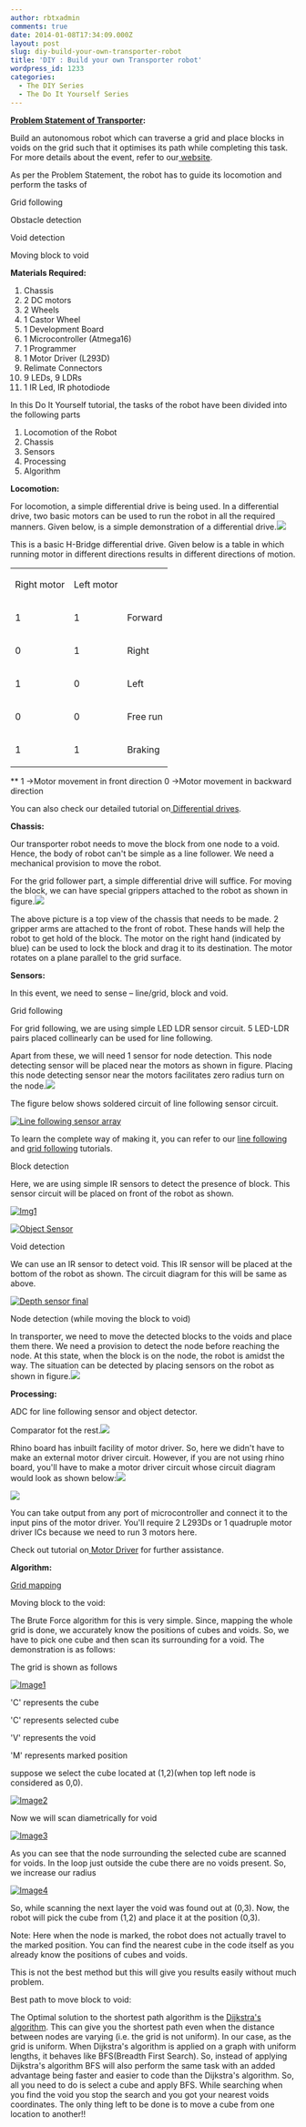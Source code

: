 ```yaml
---
author: rbtxadmin
comments: true
date: 2014-01-08T17:34:09.000Z
layout: post
slug: diy-build-your-own-transporter-robot
title: 'DIY : Build your own Transporter robot'
wordpress_id: 1233
categories:
  - The DIY Series
  - The Do It Yourself Series
---
```


**[Problem Statement of Transporter](http://www.robotix.in/events/event/transporter):**

Build an autonomous robot which can traverse a grid and place blocks in voids on the grid such that it optimises its path while completing this task. For more details about the event, refer to our[ website](http://www.robotix.in/events/event/transporter).

As per the Problem Statement, the robot has to guide its locomotion and perform the tasks of

Grid following

Obstacle detection

Void detection

Moving block to void

**Materials Required:**
1. Chassis
1. 2 DC motors
1. 2 Wheels
1. 1 Castor Wheel
1. 1 Development Board
1. 1 Microcontroller (Atmega16)
1. 1 Programmer
1. 1 Motor Driver (L293D)
1. Relimate Connectors
1. 9 LEDs, 9 LDRs
1. 1 IR Led, IR photodiode

In this Do It Yourself tutorial, the tasks of the robot have been divided into the following parts
1. Locomotion of the Robot
1. Chassis
1. Sensors
1. Processing
1. Algorithm

**Locomotion:**

For locomotion, a simple differential drive is being used. In a differential drive, two basic motors can be used to run the robot in all the required manners. Given below, is a simple demonstration of a differential drive.![](https://lh6.googleusercontent.com/HdKwML9LIAymPw8TcsI19xQ68VozIEO9c5EYLIDJohDwzj5OIaVnGPqSQ3PqGaHMY0ezkNNivXX-7wcvCorO4C7f8JY4Lc-vVXUOjh4QdYXza8AdrTOla3xqjQ)

This is a basic H-Bridge differential drive. Given below is a table in which running motor in different directions results in different directions of motion.
<table > 
<tbody >
<tr >

<td dir="ltr" >

Right motor

</td>

<td dir="ltr" >

Left motor

</td>

<td dir="ltr" >
</td>
</tr>
<tr >

<td dir="ltr" >

1

</td>

<td dir="ltr" >

1

</td>

<td dir="ltr" >

Forward

</td>
</tr>
<tr >

<td dir="ltr" >

0

</td>

<td dir="ltr" >

1

</td>

<td dir="ltr" >

Right

</td>
</tr>
<tr >

<td dir="ltr" >

1

</td>

<td dir="ltr" >

0

</td>

<td dir="ltr" >

Left

</td>
</tr>
<tr >

<td dir="ltr" >

0

</td>

<td dir="ltr" >

0

</td>

<td dir="ltr" >

Free run

</td>
</tr>
<tr >

<td dir="ltr" >

1

</td>

<td dir="ltr" >

1

</td>

<td dir="ltr" >

Braking

</td>
</tr>
</tbody>
</table>

** 1 ->Motor movement in front direction 0 ->Motor movement in backward direction

You can also check our detailed tutorial on[ Differential drives](http://www.robotix.in/tutorials/category/kraig/dd).

**Chassis:**

Our transporter robot needs to move the block from one node to a void. Hence, the body of robot can't be simple as a line follower. We need a mechanical provision to move the robot.

For the grid follower part, a simple differential drive will suffice. For moving the block, we can have special grippers attached to the robot as shown in figure.![](https://lh3.googleusercontent.com/4cZvQRX66fjY_uFLo5jBK6r7_42NTEx1QOCydosepAtS26lX-FK9stOhHXEMzobfKT_dNOpuw64cj8oDuCZI5CCffuDM6VYdGJpHhhzr7-DdwLVaDWnBo5Ki5w)

The above picture is a top view of the chassis that needs to be made. 2 gripper arms are attached to the front of robot. These hands will help the robot to get hold of the block. The motor on the right hand (indicated by blue) can be used to lock the block and drag it to its destination. The motor rotates on a plane parallel to the grid surface.

**Sensors:**

In this event, we need to sense – line/grid, block and void.

Grid following

For grid following, we are using simple LED LDR sensor circuit. 5 LED-LDR pairs placed collinearly can be used for line following.

Apart from these, we will need 1 sensor for node detection. This node detecting sensor will be placed near the motors as shown in figure. Placing this node detecting sensor near the motors facilitates zero radius turn on the node.![](https://lh4.googleusercontent.com/mpk2zwSuYCNdumqAKanPwbQMvjAoqR6k9I2EGOyRUYZHxTR8IG-dnNn7l8A4UFjpZJnRapNu5N08lBAhOZP8AAHzP8l_6pvHX9yLNqz5uWgXumLxA4jnhoXe9g)

The figure below shows soldered circuit of line following sensor circuit.

[![Line following sensor array](http://robotix.in/blog/wp-content/uploads/2014/01/Line-following-sensor-array-1024x576.jpg)](http://robotix.in/blog/wp-content/uploads/2014/01/Line-following-sensor-array.jpg)

To learn the complete way of making it, you can refer to our [line following](http://www.robotix.in/tutorials/category/auto/lfr) and [grid following](http://www.robotix.in/tutorials/category/auto/grid) tutorials.

Block detection

Here, we are using simple IR sensors to detect the presence of block. This sensor circuit will be placed on front of the robot as shown.

[![Img1](http://robotix.in/blog/wp-content/uploads/2014/01/Img1.png)](http://robotix.in/blog/wp-content/uploads/2014/01/Img1.png)

[![Object Sensor](http://robotix.in/blog/wp-content/uploads/2014/01/Object-Sensor-1024x576.jpg)](http://robotix.in/blog/wp-content/uploads/2014/01/Object-Sensor.jpg)

Void detection

We can use an IR sensor to detect void. This IR sensor will be placed at the bottom of the robot as shown. The circuit diagram for this will be same as above.

[![Depth sensor final](http://robotix.in/blog/wp-content/uploads/2014/01/Depth-sensor-final-1024x385.jpg)](http://robotix.in/blog/wp-content/uploads/2014/01/Depth-sensor-final.jpg)

Node detection (while moving the block to void)

In transporter, we need to move the detected blocks to the voids and place them there.  We need a provision to detect the node before reaching the node. At this state, when the block is on the node, the robot is amidst the way. The situation can be detected by placing sensors on the robot as shown in figure.![](https://lh3.googleusercontent.com/JXNHiWmzBrJGKLkzvZDIntD_WsQz28a8LHayhfeGsOuiT7kkx7D9AKH3r15qSdertJe29GpsPt0asrZ4m3Ln8WnZlZqY97KJbk8xbCHYa9AK4QQBvcGQ3hmNOQ)

**Processing:**

ADC for line following sensor and object detector.

Comparator fot the rest.![](https://lh3.googleusercontent.com/MnxPZd8gXl56EPwB7iyamC8Ip_LM2q-WwDRyewq3-wyNJphaOWbDLOfAdzTPOvzSaIMYO6X_zPYd_FVgiqWIMIJLCvYH2Bmif2BIE7WR9aZdUyCQ6guDRkrTIw)

Rhino board has inbuilt facility of motor driver. So, here we didn't have to make an external motor driver circuit. However, if you are not using rhino board, you'll have to make a motor driver circuit whose circuit diagram would look as shown below:![](https://lh6.googleusercontent.com/JxnL6VgxhByLaIcheqvLTalmobaMDHuSi-ssp4Bx08V3M6WssI96JpGYQmYeik8o3mluyg60yAsZZWXQcPOijk2eaxaFD5g4rFTSmWXVZk-S8k5neV_Bwwc4eQ)

![](https://lh5.googleusercontent.com/VNc6Ow_xV5RIwKZGPZL-6bkdZiiRn0EY2LtspEHgWdUVftmKq_ZhP6V3pHSPFpOlrHgYE5Mrqpzzm_P9CvykVvgJCRSHoWnMr75JXH9tkY7ll0_QTN5DaVBihQ)

You can take output from any port of microcontroller and connect it to the input pins of the motor driver. You'll require 2 L293Ds or 1 quadruple motor driver ICs because we need to run 3 motors here.

Check out tutorial on[ Motor Driver](http://www.robotix.in/tutorials/category/auto/motor_driver) for further assistance.

**Algorithm:**

[Grid mapping](http://blog.robotix.in/?p=1090)

Moving block to the void:

The Brute Force algorithm for this is very simple. Since, mapping the whole grid is done, we accurately know the positions of cubes and voids. So, we have to pick one cube and then scan its surrounding for a void. The demonstration is as follows:

The grid is shown as follows

 [![Image1](http://robotix.in/blog/wp-content/uploads/2014/01/Image1.png)](http://robotix.in/blog/wp-content/uploads/2014/01/Image1.png)

'C' represents the cube

'C' represents selected cube

'V' represents the void

'M' represents marked position

suppose we select the cube located at (1,2)(when top left node is considered as 0,0).

[![Image2](http://robotix.in/blog/wp-content/uploads/2014/01/Image2.png)](http://robotix.in/blog/wp-content/uploads/2014/01/Image2.png)

Now we will scan diametrically for void

[![Image3](http://robotix.in/blog/wp-content/uploads/2014/01/Image3.png)](http://robotix.in/blog/wp-content/uploads/2014/01/Image3.png)

As you can see that the node surrounding the selected cube are scanned for voids. In the loop just outside the cube there are no voids present. So, we increase our radius

[![Image4](http://robotix.in/blog/wp-content/uploads/2014/01/Image4.png)](http://robotix.in/blog/wp-content/uploads/2014/01/Image4.png)

So, while scanning the next layer the void was found out at (0,3). Now, the robot will pick the cube from (1,2) and place it at the position (0,3).

Note: Here when the node is marked, the robot does not actually travel to the marked position. You can find the nearest cube in the code itself as you already know the positions of cubes and voids.

This is not the best method but this will give you results easily without much problem.

Best path to move block to void:

The Optimal solution to the shortest path algorithm is the [Dijkstra's algorithm](http://en.wikipedia.org/wiki/Dijkstra's_algorithm). This can give you the shortest path even when the distance between nodes are varying (i.e. the grid is not uniform). In our case, as the grid is uniform. When Dijkstra's algorithm is applied on a graph with uniform lengths, it behaves like BFS(Breadth First Search). So, instead of applying Dijkstra's algorithm BFS will also perform the same task with an added advantage being faster and easier to code than the Dijkstra's algorithm. So, all you need to do is select a cube and apply BFS. While searching when you find the void you stop the search and you got your nearest voids coordinates. The only thing left to be done is to move a cube from one location to another!!
